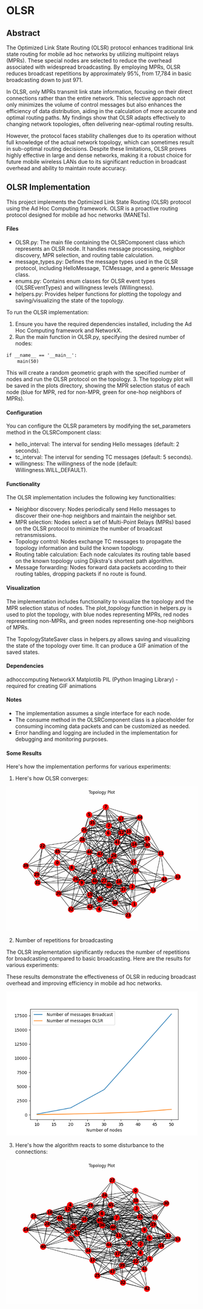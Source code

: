 # OLSR

## Abstract

The Optimized Link State Routing (OLSR) protocol enhances traditional link state routing for mobile ad hoc networks by utilizing multipoint relays (MPRs). These special nodes are selected to reduce the overhead associated with widespread broadcasting. By employing MPRs, OLSR reduces broadcast repetitions by approximately 95%, from 17,784 in basic broadcasting down to just 971.

In OLSR, only MPRs transmit link state information, focusing on their direct connections rather than the entire network. This selective approach not only minimizes the volume of control messages but also enhances the efficiency of data distribution, aiding in the calculation of more accurate and optimal routing paths. My findings show that OLSR adapts effectively to changing network topologies, often delivering near-optimal routing results.

However, the protocol faces stability challenges due to its operation without full knowledge of the actual network topology, which can sometimes result in sub-optimal routing decisions. Despite these limitations, OLSR proves highly effective in large and dense networks, making it a robust choice for future mobile wireless LANs due to its significant reduction in broadcast overhead and ability to maintain route accuracy.

## OLSR Implementation

This project implements the Optimized Link State Routing (OLSR) protocol using the Ad Hoc Computing framework. OLSR is a proactive routing protocol designed for mobile ad hoc networks (MANETs).

#### Files

- OLSR.py: The main file containing the OLSRComponent class which represents an OLSR node. It handles message processing, neighbor discovery, MPR selection, and routing table calculation.
- message_types.py: Defines the message types used in the OLSR protocol, including HelloMessage, TCMessage, and a generic Message class.
- enums.py: Contains enum classes for OLSR event types (OLSREventTypes) and willingness levels (Willingness).
- helpers.py: Provides helper functions for plotting the topology and saving/visualizing the state of the topology.

To run the OLSR implementation:

1. Ensure you have the required dependencies installed, including the Ad Hoc Computing framework and NetworkX.
2. Run the main function in OLSR.py, specifying the desired number of nodes:
```
if __name__ == '__main__':
    main(50)
```
This will create a random geometric graph with the specified number of nodes and run the OLSR protocol on the topology.
3. The topology plot will be saved in the plots directory, showing the MPR selection status of each node (blue for MPR, red for non-MPR, green for one-hop neighbors of MPRs).

#### Configuration

You can configure the OLSR parameters by modifying the set_parameters method in the OLSRComponent class:

- hello_interval: The interval for sending Hello messages (default: 2 seconds).
- tc_interval: The interval for sending TC messages (default: 5 seconds).
- willingness: The willingness of the node (default: Willingness.WILL_DEFAULT).

#### Functionality

The OLSR implementation includes the following key functionalities:

- Neighbor discovery: Nodes periodically send Hello messages to discover their one-hop neighbors and maintain the neighbor set.
- MPR selection: Nodes select a set of Multi-Point Relays (MPRs) based on the OLSR protocol to minimize the number of broadcast retransmissions.
- Topology control: Nodes exchange TC messages to propagate the topology information and build the known topology.
- Routing table calculation: Each node calculates its routing table based on the known topology using Dijkstra's shortest path algorithm.
- Message forwarding: Nodes forward data packets according to their routing tables, dropping packets if no route is found.

#### Visualization

The implementation includes functionality to visualize the topology and the MPR selection status of nodes. The plot_topology function in helpers.py is used to plot the topology, with blue nodes representing MPRs, red nodes representing non-MPRs, and green nodes representing one-hop neighbors of MPRs.

The TopologyStateSaver class in helpers.py allows saving and visualizing the state of the topology over time. It can produce a GIF animation of the saved states.

#### Dependencies

adhoccomputing 
NetworkX
Matplotlib
PIL (Python Imaging Library) - required for creating GIF animations

#### Notes

- The implementation assumes a single interface for each node.
- The consume method in the OLSRComponent class is a placeholder for consuming incoming data packets and can be customized as needed.
- Error handling and logging are included in the implementation for debugging and monitoring purposes.

#### Some Results

Here's how the implementation performs for various experiments:

1. Here's how OLSR converges:

![Topology Plot](topo_plot.gif)

2. Number of repetitions for broadcasting

The OLSR implementation significantly reduces the number of repetitions for broadcasting compared to basic broadcasting. Here are the results for various experiments:

These results demonstrate the effectiveness of OLSR in reducing broadcast overhead and improving efficiency in mobile ad hoc networks.

![Comparison](comparison.png)

3. Here's how the algorithm reacts to some disturbance to the connections:

![Adaptance Plot](mobile.gif)